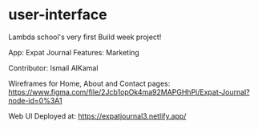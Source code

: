 # user-interface

Lambda school's very first Build week project!

App: Expat Journal
Features: Marketing

Contributor: Ismail AlKamal

Wireframes for Home, About and Contact pages:
https://www.figma.com/file/2Jcb1opOk4ma92MAPGHhPi/Expat-Journal?node-id=0%3A1

Web UI Deployed at:
https://expatjournal3.netlify.app/

